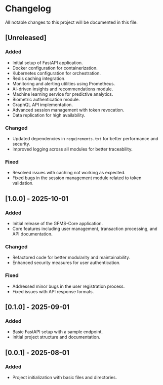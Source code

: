 # Changelog

All notable changes to this project will be documented in this file.

## [Unreleased]
### Added
- Initial setup of FastAPI application.
- Docker configuration for containerization.
- Kubernetes configuration for orchestration.
- Redis caching integration.
- Monitoring and alerting utilities using Prometheus.
- AI-driven insights and recommendations module.
- Machine learning service for predictive analytics.
- Biometric authentication module.
- GraphQL API implementation.
- Advanced session management with token revocation.
- Data replication for high availability.

### Changed
- Updated dependencies in `requirements.txt` for better performance and security.
- Improved logging across all modules for better traceability.

### Fixed
- Resolved issues with caching not working as expected.
- Fixed bugs in the session management module related to token validation.

## [1.0.0] - 2025-10-01
### Added
- Initial release of the GFMS-Core application.
- Core features including user management, transaction processing, and API documentation.

### Changed
- Refactored code for better modularity and maintainability.
- Enhanced security measures for user authentication.

### Fixed
- Addressed minor bugs in the user registration process.
- Fixed issues with API response formats.

## [0.1.0] - 2025-09-01
### Added
- Basic FastAPI setup with a sample endpoint.
- Initial project structure and documentation.

## [0.0.1] - 2025-08-01
### Added
- Project initialization with basic files and directories.
